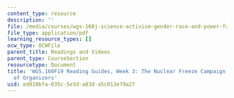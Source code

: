 ```yaml
---
content_type: resource
description: ''
file: /media/courses/wgs-160j-science-activism-gender-race-and-power-fall-2019/ed810bfa035c5e3da83da5c013e79a27_MITWGS_160F19_Wk3ReadingGuide.pdf
file_type: application/pdf
learning_resource_types: []
ocw_type: OCWFile
parent_title: Readings and Videos
parent_type: CourseSection
resourcetype: Document
title: 'WGS.160F19 Reading Guides, Week 3: The Nuclear Freeze Campaign and the Role
  of Organizers'
uid: ed810bfa-035c-5e3d-a83d-a5c013e79a27
---
```

